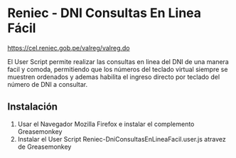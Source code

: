 Reniec - DNI Consultas En Linea Fácil 
==========================================

https://cel.reniec.gob.pe/valreg/valreg.do

El User Script permite realizar las consultas en linea del DNI de una manera facil y comoda, permitiendo que los números del teclado virtual siempre se muestren ordenados y ademas habilita el ingreso directo por teclado del número de DNI a consultar.


## Instalación
1. Usar el Navegador Mozilla Firefox e instalar el complemento Greasemonkey
2. Instalar el User Script Reniec-DniConsultasEnLineaFacil.user.js atravez de Greasemonkey
